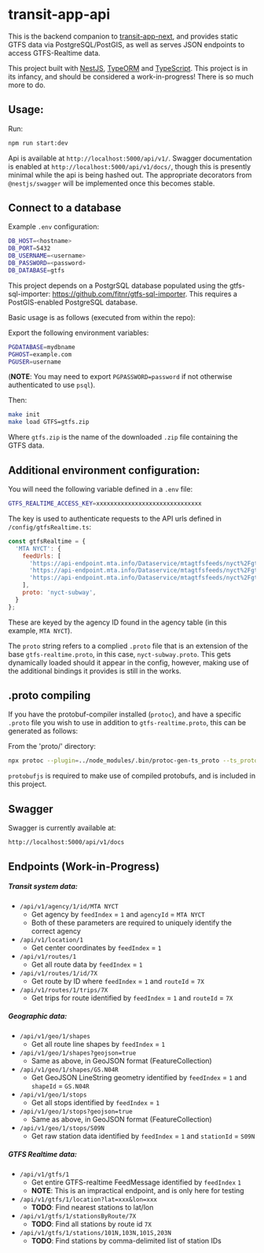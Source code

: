 # transit-app-api

This is the backend companion to [transit-app-next](https://github.com/jurevans/transit-app-next/), and provides static GTFS data via PostgreSQL/PostGIS, as well as serves JSON endpoints to access GTFS-Realtime data.

This project built with [NestJS](https://nestjs.com/), [TypeORM](https://typeorm.io/) and [TypeScript](https://www.typescriptlang.org/). This project is in its infancy, and should be considered a work-in-progress! There is so much more to do.

## Usage:

Run:
```bash
npm run start:dev
```

Api is available at `http://localhost:5000/api/v1/`. Swagger documentation is enabled at `http://localhost:5000/api/v1/docs/`, though this is presently minimal while the api is being hashed out. The appropriate decorators from `@nestjs/swagger` will be implemented once this becomes stable.

## Connect to a database
Example `.env` configuration:

```bash
DB_HOST=<hostname>
DB_PORT=5432
DB_USERNAME=<username>
DB_PASSWORD=<password>
DB_DATABASE=gtfs
```

This project depends on a PostgrSQL database populated using the gtfs-sql-importer: https://github.com/fitnr/gtfs-sql-importer. This requires a PostGIS-enabled PostgreSQL database.

Basic usage is as follows (executed from within the repo):

Export the following environment variables:
```bash
PGDATABASE=mydbname
PGHOST=example.com
PGUSER=username
```
(__NOTE__: You may need to export `PGPASSWORD=password` if not otherwise authenticated to use `psql`).

Then:
```bash
make init
make load GTFS=gtfs.zip
```
Where `gtfs.zip` is the name of the downloaded `.zip` file containing the GTFS data.

## Additional environment configuration:
You will need the following variable defined in a `.env` file:
```bash
GTFS_REALTIME_ACCESS_KEY=xxxxxxxxxxxxxxxxxxxxxxxxxxxxxx
```

The key is used to authenticate requests to the API urls defined in `/config/gtfsRealtime.ts`:
```javascript
const gtfsRealtime = {
  'MTA NYCT': {
    feedUrls: [
      'https://api-endpoint.mta.info/Dataservice/mtagtfsfeeds/nyct%2Fgtfs',
      'https://api-endpoint.mta.info/Dataservice/mtagtfsfeeds/nyct%2Fgtfs-ace',
      'https://api-endpoint.mta.info/Dataservice/mtagtfsfeeds/nyct%2Fgtfs-bdfm',
    ],
    proto: 'nyct-subway',
  }
};
```

These are keyed by the agency ID found in the agency table (in this example, `MTA NYCT`).

The `proto` string refers to a complied `.proto` file that is an extension of the base `gtfs-realtime.proto`, in this case, `nyct-subway.proto`. This gets dynamically loaded should it appear in the config, however, making use of the additional bindings it provides is still in the works.

## .proto compiling
If you have the protobuf-compiler installed (`protoc`), and have a specific `.proto` file you wish to use in addition to `gtfs-realtime.proto`, this can be generated as follows:

From the 'proto/' directory:
```bash
npx protoc --plugin=../node_modules/.bin/protoc-gen-ts_proto --ts_proto_out=./ ./path-to-your.proto
```
`protobufjs` is required to make use of compiled protobufs, and is included in this project.

## Swagger
Swagger is currently available at:
```
http://localhost:5000/api/v1/docs
```

## Endpoints (Work-in-Progress)

##### Transit system data:
- `/api/v1/agency/1/id/MTA NYCT`
  - Get agency by `feedIndex` = `1` and `agencyId` = `MTA NYCT`
  - Both of these parameters are required to uniquely identify the correct agency
- `/api/v1/location/1`
  - Get center coordinates by `feedIndex` = `1`
- `/api/v1/routes/1`
  - Get all route data by `feedIndex` = `1`
- `/api/v1/routes/1/id/7X`
  - Get route by ID where `feedIndex` = `1` and `routeId` = `7X`
- `/api/v1/routes/1/trips/7X`
  - Get trips for route identified by `feedIndex` = `1` and `routeId` = `7X`

##### Geographic data:
- `/api/v1/geo/1/shapes`
  - Get all route line shapes by `feedIndex` = `1`
- `/api/v1/geo/1/shapes?geojson=true`
  - Same as above, in GeoJSON format (FeatureCollection)
- `/api/v1/geo/1/shapes/GS.N04R`
  - Get GeoJSON LineString geometry identified by `feedIndex` = `1` and `shapeId` = `GS.N04R`
- `/api/v1/geo/1/stops`
  - Get all stops identified by `feedIndex` = `1`
- `/api/v1/geo/1/stops?geojson=true`
  - Same as above, in GeoJSON format (FeatureCollection)
- `/api/v1/geo/1/stops/S09N`
  - Get raw station data identified by `feedIndex` = `1` and `stationId` = `S09N`

##### GTFS Realtime data:
- `/api/v1/gtfs/1`
  - Get entire GTFS-realtime FeedMessage identified by `feedIndex` `1`
  - __NOTE__: This is an impractical endpoint, and is only here for testing
- `/api/v1/gtfs/1/location?lat=xxx&lon=xxx`
  - __TODO__: Find nearest stations to lat/lon
- `/api/v1/gtfs/1/stationsByRoute/7X`
  - __TODO__: Find all stations by route id `7X`
- `/api/v1/gtfs/1/stations/101N,103N,101S,203N`
  - __TODO__: Find stations by comma-delimited list of station IDs

